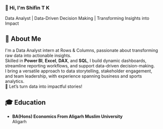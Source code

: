 ### 👋 Hi, I'm Shifin T K  
Data Analyst | Data-Driven Decision Making | Transforming Insights into Impact

## 🌟 About Me  
I'm a Data Analyst intern at Rows & Columns, passionate about transforming raw data into actionable insights.  
Skilled in **Power BI**, **Excel**, **DAX**, and **SQL**, I build dynamic dashboards, streamline reporting workflows, and support data-driven decision-making.  
I bring a versatile approach to data storytelling, stakeholder engagement, and team leadership, with experience spanning business and sports analytics.  
🚀 Let’s turn data into impactful stories!  

<!--Mention Education-->

## 🎓 Education  
- **BA(Hons) Economics From Aligarh Muslim University**  
  Aligarh
